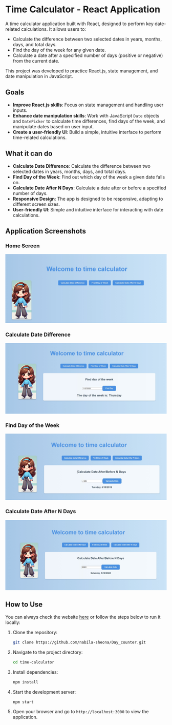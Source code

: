 # Time Calculator - React Application

A time calculator application built with React, designed to perform key date-related calculations. It allows users to:

- Calculate the difference between two selected dates in years, months, days, and total days.
- Find the day of the week for any given date.
- Calculate a date after a specified number of days (positive or negative) from the current date.

This project was developed to practice React.js, state management, and date manipulation in JavaScript.

## Goals

- **Improve React.js skills**: Focus on state management and handling user inputs.
- **Enhance date manipulation skills**: Work with JavaScript `Date` objects and `DatePicker` to calculate time differences, find days of the week, and manipulate dates based on user input.
- **Create a user-friendly UI**: Build a simple, intuitive interface to perform time-related calculations.

## What it can do

- **Calculate Date Difference**: Calculate the difference between two selected dates in years, months, days, and total days.
- **Find Day of the Week**: Find out which day of the week a given date falls on.
- **Calculate Date After N Days**: Calculate a date after or before a specified number of days.
- **Responsive Design**: The app is designed to be responsive, adapting to different screen sizes.
- **User-friendly UI**: Simple and intuitive interface for interacting with date calculations.

## Application Screenshots

### Home Screen

![Home Screen](https://github.com/nabila-sheona/Day_counter/blob/main/1.jpeg)

### Calculate Date Difference

![Calculate Date Difference](https://github.com/nabila-sheona/Day_counter/blob/main/2.jpeg)

### Find Day of the Week

![Find Day of the Week](https://github.com/nabila-sheona/Day_counter/blob/main/3.jpeg)

### Calculate Date After N Days

![Calculate Date After N Days](https://github.com/nabila-sheona/Day_counter/blob/main/4.jpeg)

## How to Use

You can always check the website [here](day-counter-509e.onrender.com) or follow the steps below to run it locally:

1. Clone the repository:

   ```bash
   git clone https://github.com/nabila-sheona/Day_counter.git
   ```

2. Navigate to the project directory:

   ```bash
   cd time-calculator
   ```

3. Install dependencies:

   ```bash
   npm install
   ```

4. Start the development server:

   ```bash
   npm start
   ```

5. Open your browser and go to `http://localhost:3000` to view the application.
